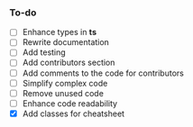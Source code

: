 ### To-do
- [ ] Enhance types in **ts**
- [ ] Rewrite documentation
- [ ] Add testing
- [ ] Add contributors section
- [ ] Add comments to the code for contributors
- [ ] Simplify complex code
- [ ] Remove unused code
- [ ] Enhance code readability
- [x] Add classes for cheatsheet